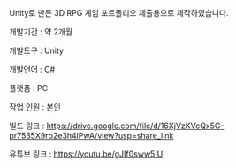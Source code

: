 Unity로 만든 3D RPG 게임 포트폴리오 제출용으로 제작하였습니다.

개발기간 : 약 2개월

개발도구 : Unity

개발언어 : C#

플랫폼 : PC

작업 인원 : 본인

빌드 링크 : https://drive.google.com/file/d/16XjVzKVcQx5G-pr7535X9rb2e3h4lPwA/view?usp=share_link

유튜브 링크 : https://youtu.be/gJIf0sww5IU
